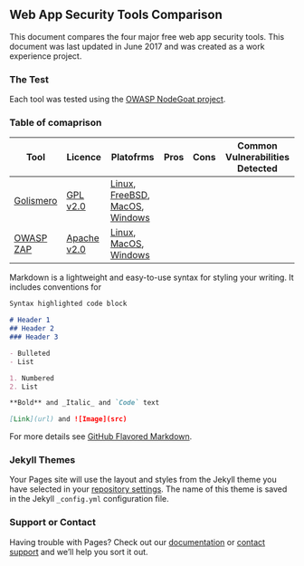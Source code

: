 ## Web App Security Tools Comparison

This document compares the four major free web app security tools. This document was last updated in June 2017 and was created as a work experience project.

### The Test

Each tool was tested using the [OWASP NodeGoat project](https://github.com/OWASP/NodeGoat).

### Table of comaprison

| Tool | Licence | Platofrms |Pros | Cons | Common Vulnerabilities Detected | 
| ----- | ---- | ------- | ---------- | ---------- | ---------- |
| [Golismero](http://golismero-project.com/) | [GPL v2.0](https://github.com/golismero/golismero/blob/master/LICENSE) | [Linux](https://github.com/golismero/golismero#debianubuntu), [FreeBSD](https://github.com/golismero/golismero#freebsd-10-release), [MacOS](https://github.com/golismero/golismero#mac-os-x), [Windows](https://github.com/golismero/golismero#windows) |
| [OWASP ZAP](https://www.owasp.org/index.php/OWASP_Zed_Attack_Proxy_Project) | [Apache v2.0](https://github.com/zaproxy/zaproxy/blob/develop/LICENSE) | [Linux](https://github.com/zaproxy/zaproxy/releases/download/2.6.0/ZAP_2_6_0_unix.sh), [MacOS](https://github.com/zaproxy/zaproxy/releases/download/2.6.0/ZAP_2_6_0_macos.dmg), [Windows](https://github.com/zaproxy/zaproxy/releases/download/2.6.0/ZAP_2_6_0_windows-x32.exe) |

Markdown is a lightweight and easy-to-use syntax for styling your writing. It includes conventions for

```markdown
Syntax highlighted code block

# Header 1
## Header 2
### Header 3

- Bulleted
- List

1. Numbered
2. List

**Bold** and _Italic_ and `Code` text

[Link](url) and ![Image](src)
```

For more details see [GitHub Flavored Markdown](https://guides.github.com/features/mastering-markdown/).

### Jekyll Themes

Your Pages site will use the layout and styles from the Jekyll theme you have selected in your [repository settings](https://github.com/futuristicblanket/web-app-security-comparison/settings). The name of this theme is saved in the Jekyll `_config.yml` configuration file.

### Support or Contact

Having trouble with Pages? Check out our [documentation](https://help.github.com/categories/github-pages-basics/) or [contact support](https://github.com/contact) and we’ll help you sort it out.
